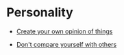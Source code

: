 # Personality


 - [Create your own opinion of things](../Create%20your%20own%20opinion%20of%20things/index.md)
    
 - [Don't compare yourself with others](../Don't%20compare%20yourself%20with%20others/index.md)
    
